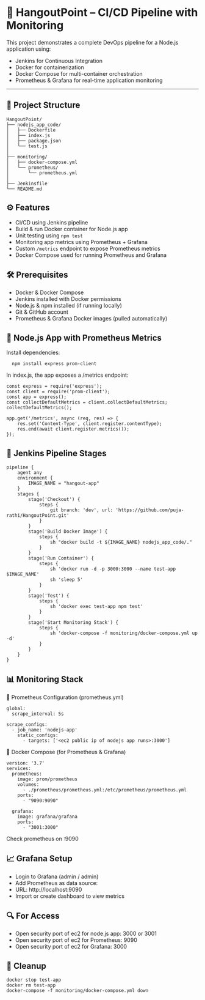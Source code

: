 # 🚀 HangoutPoint – CI/CD Pipeline with Monitoring

This project demonstrates a complete DevOps pipeline for a Node.js application using:

- Jenkins for Continuous Integration
- Docker for containerization
- Docker Compose for multi-container orchestration
- Prometheus & Grafana for real-time application monitoring

---

## 📁 Project Structure
```
HangoutPoint/
├── nodejs_app_code/
│   ├── Dockerfile
│   ├── index.js
│   ├── package.json
│   └── test.js
│
├── monitoring/
│   ├── docker-compose.yml
│   └── prometheus/
│       └── prometheus.yml
│
├── Jenkinsfile
└── README.md
```

## ⚙️ Features
- CI/CD using Jenkins pipeline
- Build & run Docker container for Node.js app
- Unit testing using `npm test`
- Monitoring app metrics using Prometheus + Grafana
- Custom `/metrics` endpoint to expose Prometheus metrics
- Docker Compose used for running Prometheus and Grafana

## 🛠️ Prerequisites
- Docker & Docker Compose
- Jenkins installed with Docker permissions
- Node.js & npm installed (if running locally)
- Git & GitHub account
- Prometheus & Grafana Docker images (pulled automatically)

## 🧪 Node.js App with Prometheus Metrics
Install dependencies:
```
  npm install express prom-client
```
In index.js, the app exposes a /metrics endpoint:
```
const express = require('express');
const client = require('prom-client');
const app = express();
const collectDefaultMetrics = client.collectDefaultMetrics;
collectDefaultMetrics();

app.get('/metrics', async (req, res) => {
    res.set('Content-Type', client.register.contentType);
    res.end(await client.register.metrics());
});
```
## 🧩 Jenkins Pipeline Stages
```
pipeline {
    agent any
    environment {
        IMAGE_NAME = "hangout-app"
    }
    stages {
        stage('Checkout') {
            steps {
                git branch: 'dev', url: 'https://github.com/puja-rathi/HangoutPoint.git'
            }
        }
        stage('Build Docker Image') {
            steps {
                sh "docker build -t ${IMAGE_NAME} nodejs_app_code/."
            }
        }
        stage('Run Container') {
            steps {
                sh 'docker run -d -p 3000:3000 --name test-app $IMAGE_NAME'
                sh 'sleep 5'
            }
        }
        stage('Test') {
            steps {
                sh 'docker exec test-app npm test'
            }
        }
        stage('Start Monitoring Stack') {
            steps {
                sh 'docker-compose -f monitoring/docker-compose.yml up -d'
            }
        }
    }
}
```

## 📊 Monitoring Stack

🔧 Prometheus Configuration (prometheus.yml)
```
global:
  scrape_interval: 5s

scrape_configs:
  - job_name: 'nodejs-app'
    static_configs:
      - targets: ['<ec2 public ip of nodejs app runs>:3000']
```

🧱 Docker Compose (for Prometheus & Grafana)
```
version: '3.7'
services:
  prometheus:
    image: prom/prometheus
    volumes:
      - ./prometheus/prometheus.yml:/etc/prometheus/prometheus.yml
    ports:
      - "9090:9090"

  grafana:
    image: grafana/grafana
    ports:
      - "3001:3000"
```

Check prometheus on <ec2 public ip>:9090

## 📈 Grafana Setup
- Login to Grafana (admin / admin)
- Add Prometheus as data source:
- URL: http://localhost:9090
- Import or create dashboard to view metrics

## 🔍 For Access
- Open security port of ec2 for node.js app: 3000 or 3001
- Open security port of ec2 for Prometheus: 9090
- Open security port of ec2 for Grafana: 3000

## 🧹 Cleanup
```
docker stop test-app
docker rm test-app
docker-compose -f monitoring/docker-compose.yml down
```

